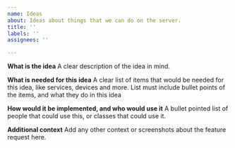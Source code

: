 ```yaml
---
name: Ideas
about: Ideas about things that we can do on the server.
title: ''
labels: ''
assignees: ''

---
```


**What is the idea**
A clear description of the idea in mind.

**What is needed for this idea**
A clear list of items that would be needed for this idea, like services, devices and more. List must include bullet points of the items, and what they do in this idea

**How would it be implemented, and who would use it**
A bullet pointed list of people that could use this, or classes that could use it.

**Additional context**
Add any other context or screenshots about the feature request here.
